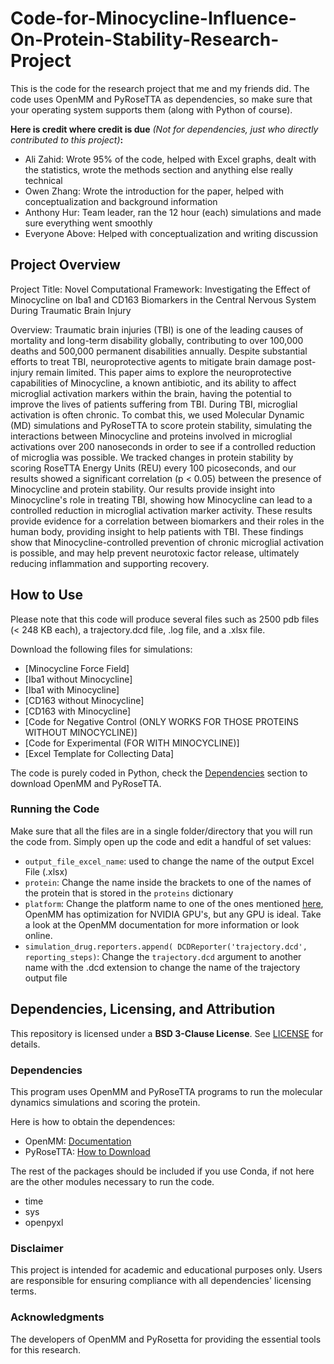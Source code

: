 # Code-for-Minocycline-Influence-On-Protein-Stability-Research-Project

This is the code for the research project that me and my friends did. The code uses OpenMM and PyRoseTTA as dependencies, so make sure that your operating system supports them (along with Python of course).

**Here is credit where credit is due** _(Not for dependencies, just who directly contributed to this project)_**:**
- Ali Zahid: Wrote 95% of the code, helped with Excel graphs, dealt with the statistics, wrote the methods section and anything else really technical
- Owen Zhang: Wrote the introduction for the paper, helped with conceptualization and background information
- Anthony Hur: Team leader, ran the 12 hour (each) simulations and made sure everything went smoothly
- Everyone Above: Helped with conceptualization and writing discussion

## Project Overview

Project Title: Novel Computational Framework: Investigating the Effect of Minocycline on Iba1 and CD163 Biomarkers in the Central Nervous System During Traumatic Brain Injury

Overview:
Traumatic brain injuries (TBI) is one of the leading causes of mortality and long-term disability globally, contributing to over 100,000 deaths and 500,000 permanent disabilities annually. Despite substantial efforts to treat TBI, neuroprotective agents to mitigate brain damage post-injury remain limited. This paper aims to explore the neuroprotective capabilities of Minocycline, a known antibiotic, and its ability to affect microglial activation markers within the brain, having the potential to improve the lives of patients suffering from TBI. During TBI, microglial activation is often chronic. To combat this, we used Molecular Dynamic (MD) simulations and PyRoseTTA to score protein stability, simulating the interactions between Minocycline and proteins involved in microglial activations over 200 nanoseconds in order to see if a controlled reduction of microglia was possible. We tracked changes in protein stability by scoring RoseTTA Energy Units (REU) every 100 picoseconds, and our results showed a significant correlation (p < 0.05) between the presence of Minocycline and protein stability. Our results provide insight into Minocycline's role in treating TBI, showing how Minocycline can lead to a controlled reduction in microglial activation marker activity. These results provide evidence for a correlation between biomarkers and their roles in the human body, providing insight to help patients with TBI. These findings show that Minocycline-controlled prevention of chronic microglial activation is possible, and may help prevent neurotoxic factor release, ultimately reducing inflammation and supporting recovery.

## How to Use

Please note that this code will produce several files such as 2500 pdb files (< 248 KB each), a trajectory.dcd file, .log file, and a .xlsx file.

Download the following files for simulations:

- [Minocycline Force Field]
- [Iba1 without Minocycline]
- [Iba1 with Minocycline]
- [CD163 without Minocycline]
- [CD163 with Minocycline]
- [Code for Negative Control (ONLY WORKS FOR THOSE PROTEINS WITHOUT MINOCYCLINE)]
- [Code for Experimental (FOR WITH MINOCYCLINE)]
- [Excel Template for Collecting Data]

The code is purely coded in Python, check the [Dependencies](#https://github.com/Quaid01/Code-for-Minocycline-Influence-On-Protein-Stability-Research-Project/edit/main/README.md#dependencies) section to download OpenMM and PyRoseTTA. 

### Running the Code

Make sure that all the files are in a single folder/directory that you will run the code from. Simply open up the code and edit a handful of set values:

- `output_file_excel_name`: used to change the name of the output Excel File (.xlsx)
- `protein`: Change the name inside the brackets to one of the names of the protein that is stored in the `proteins` dictionary
- `platform`: Change the platform name to one of the ones mentioned [here](#), OpenMM has optimization for NVIDIA GPU's, but any GPU is ideal. Take a look at the OpenMM documentation for more information or look online.
- `simulation_drug.reporters.append(
    DCDReporter('trajectory.dcd', reporting_steps)`: Change the `trajectory.dcd` argument to another name with the .dcd extension to change the name of the trajectory output file

## Dependencies, Licensing, and Attribution

This repository is licensed under a **BSD 3-Clause License**. See [LICENSE](docs/LICENSE) for details.

### Dependencies

This program uses OpenMM and PyRoseTTA programs to run the molecular dynamics simulations and scoring the protein. 

Here is how to obtain the dependences:

- OpenMM: [Documentation](#http://docs.openmm.org/7.0.0/userguide/application.html)
- PyRoseTTA: [How to Download](#https://www.pyrosetta.org/downloads)

The rest of the packages should be included if you use Conda, if not here are the other modules necessary to run the code.

- time
- sys
- openpyxl

### **Disclaimer**

This project is intended for academic and educational purposes only. Users are responsible for ensuring compliance with all dependencies' licensing terms.

### Acknowledgments

The developers of OpenMM and PyRosetta for providing the essential tools for this research.
